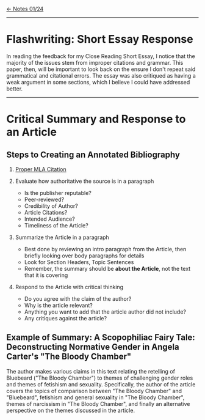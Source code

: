 [\<- Notes 01/24](Class_Notes_01-24.md)

---

# Flashwriting: Short Essay Response

In reading the feedback for my Close Reading Short Essay, I notice that the majority of the issues stem from improper citations and grammar. This paper, then, will be important to look back on the ensure I don't repeat said grammatical and citational errors. The essay was also critiqued as having a weak argument in some sections, which I believe I could have addressed better.

---

# Critical Summary and Response to an Article

## Steps to Creating an Annotated Bibliography

1. [Proper MLA Citation](https://owl.purdue.edu/owl/research_and_citation/mla_style/mla_formatting_and_style_guide/mla_works_cited_electronic_sources.html)

2. Evaluate how authoritative the source is in a paragraph
	- Is the publisher reputable?
	- Peer-reviewed?
	- Credibility of Author?
	- Article Citations?
	- Intended Audience?
	- Timeliness of the Article?

3. Summarize the Article in a paragraph
	- Best done by reviewing an intro paragraph from the Article, then briefly looking over body paragraphs for details
	- Look for Section Headers, Topic Sentences
	- Remember, the summary should be **about the Article**, not the text that it is covering

4. Respond to the Article with critical thinking
	- Do you agree with the claim of the author?
	- Why is the article relevant?
	- Anything you want to add that the article author did not include?
	- Any critiques against the article?

## Example of Summary: A Scopophiliac Fairy Tale: Deconstructing Normative Gender in Angela Carter's "The Bloody Chamber"

The author makes various claims in this text relating the retelling of Bluebeard ("The Bloody Chamber") to themes of challenging gender roles and themes of fetishism and sexuality.  Specifically, the author of the article covers the topics of comparison between "The Bloody Chamber" and "Bluebeard",  fetishism and general sexuality in "The Bloody Chamber", themes of narcissism in "The Bloody Chamber", and finally an alternative perspective on the themes discussed in the article.

